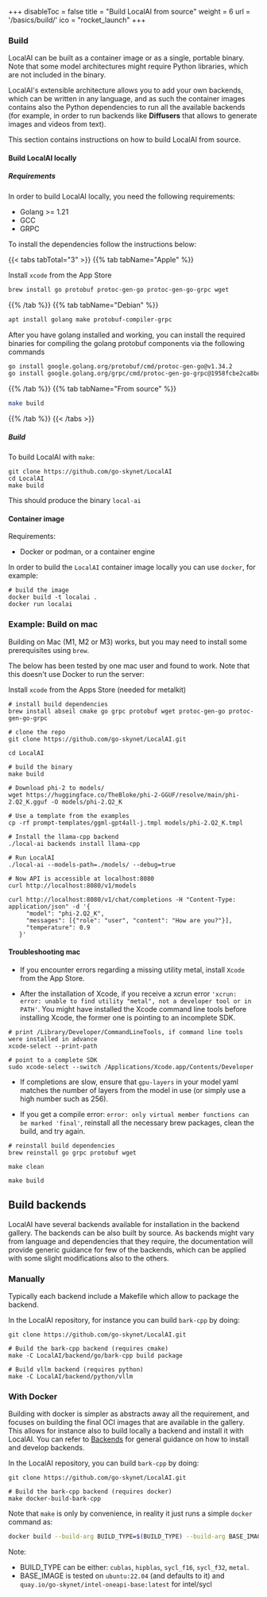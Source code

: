 
+++
disableToc = false
title = "Build LocalAI from source"
weight = 6
url = '/basics/build/'
ico = "rocket_launch"
+++

### Build

LocalAI can be built as a container image or as a single, portable binary. Note that some model architectures might require Python libraries, which are not included in the binary.

LocalAI's extensible architecture allows you to add your own backends, which can be written in any language, and as such the container images contains also the Python dependencies to run all the available backends (for example, in order to run backends like __Diffusers__ that allows to generate images and videos from text).

This section contains instructions on how to build LocalAI from source.

#### Build LocalAI locally

##### Requirements

In order to build LocalAI locally, you need the following requirements:

- Golang >= 1.21
- GCC
- GRPC

To install the dependencies follow the instructions below:

{{< tabs tabTotal="3"  >}}
{{% tab tabName="Apple" %}}

Install `xcode` from the App Store

```bash
brew install go protobuf protoc-gen-go protoc-gen-go-grpc wget
```

{{% /tab %}}
{{% tab tabName="Debian" %}}

```bash
apt install golang make protobuf-compiler-grpc
```

After you have golang installed and working, you can install the required binaries for compiling the golang protobuf components via the following commands

```bash
go install google.golang.org/protobuf/cmd/protoc-gen-go@v1.34.2
go install google.golang.org/grpc/cmd/protoc-gen-go-grpc@1958fcbe2ca8bd93af633f11e97d44e567e945af

```

{{% /tab %}}
{{% tab tabName="From source" %}}

```bash
make build
```

{{% /tab %}}
{{< /tabs >}}

##### Build
To build LocalAI with `make`:

```
git clone https://github.com/go-skynet/LocalAI
cd LocalAI
make build
```

This should produce the binary `local-ai`

#### Container image

Requirements:

- Docker or podman, or a container engine

In order to build the `LocalAI` container image locally you can use `docker`, for example:

```
# build the image
docker build -t localai .
docker run localai
```

### Example: Build on mac

Building on Mac (M1, M2 or M3) works, but you may need to install some prerequisites using `brew`. 

The below has been tested by one mac user and found to work. Note that this doesn't use Docker to run the server:

Install `xcode` from the Apps Store (needed for metalkit)

```
# install build dependencies
brew install abseil cmake go grpc protobuf wget protoc-gen-go protoc-gen-go-grpc

# clone the repo
git clone https://github.com/go-skynet/LocalAI.git

cd LocalAI

# build the binary
make build

# Download phi-2 to models/
wget https://huggingface.co/TheBloke/phi-2-GGUF/resolve/main/phi-2.Q2_K.gguf -O models/phi-2.Q2_K

# Use a template from the examples
cp -rf prompt-templates/ggml-gpt4all-j.tmpl models/phi-2.Q2_K.tmpl

# Install the llama-cpp backend
./local-ai backends install llama-cpp

# Run LocalAI
./local-ai --models-path=./models/ --debug=true

# Now API is accessible at localhost:8080
curl http://localhost:8080/v1/models

curl http://localhost:8080/v1/chat/completions -H "Content-Type: application/json" -d '{
     "model": "phi-2.Q2_K",
     "messages": [{"role": "user", "content": "How are you?"}],
     "temperature": 0.9 
   }'
```

#### Troubleshooting mac

- If you encounter errors regarding a missing utility metal, install `Xcode` from the App Store.

- After the installation of Xcode, if you receive a xcrun error `'xcrun: error: unable to find utility "metal", not a developer tool or in PATH'`. You might have installed the Xcode command line tools before installing Xcode, the former one is pointing to an incomplete SDK.

```
# print /Library/Developer/CommandLineTools, if command line tools were installed in advance
xcode-select --print-path

# point to a complete SDK
sudo xcode-select --switch /Applications/Xcode.app/Contents/Developer
```

- If completions are slow, ensure that `gpu-layers` in your model yaml matches the number of layers from the model in use (or simply use a high number such as 256).

- If you get a compile error: `error: only virtual member functions can be marked 'final'`, reinstall all the necessary brew packages, clean the build, and try again.

```
# reinstall build dependencies
brew reinstall go grpc protobuf wget

make clean

make build
```

## Build backends

LocalAI have several backends available for installation in the backend gallery. The backends can be also built by source. As backends might vary from language and dependencies that they require, the documentation will provide generic guidance for few of the backends, which can be applied with some slight modifications also to the others.

### Manually

Typically each backend include a Makefile which allow to package the backend.

In the LocalAI repository, for instance you can build `bark-cpp` by doing:

```
git clone https://github.com/go-skynet/LocalAI.git

# Build the bark-cpp backend (requires cmake)
make -C LocalAI/backend/go/bark-cpp build package

# Build vllm backend (requires python)
make -C LocalAI/backend/python/vllm
```

### With Docker

Building with docker is simpler as abstracts away all the requirement, and focuses on building the final OCI images that are available in the gallery. This allows for instance also to build locally a backend and install it with LocalAI. You can refer to [Backends](https://localai.io/backends/) for general guidance on how to install and develop backends.

In the LocalAI repository, you can build `bark-cpp` by doing:

```
git clone https://github.com/go-skynet/LocalAI.git

# Build the bark-cpp backend (requires docker)
make docker-build-bark-cpp
```

Note that `make` is only by convenience, in reality it just runs a simple `docker` command as:

```bash
docker build --build-arg BUILD_TYPE=$(BUILD_TYPE) --build-arg BASE_IMAGE=$(BASE_IMAGE) -t local-ai-backend:bark-cpp -f LocalAI/backend/Dockerfile.golang --build-arg BACKEND=bark-cpp .               
```

Note:

- BUILD_TYPE can be either: `cublas`, `hipblas`, `sycl_f16`, `sycl_f32`, `metal`.
- BASE_IMAGE is tested on `ubuntu:22.04` (and defaults to it) and `quay.io/go-skynet/intel-oneapi-base:latest` for intel/sycl
